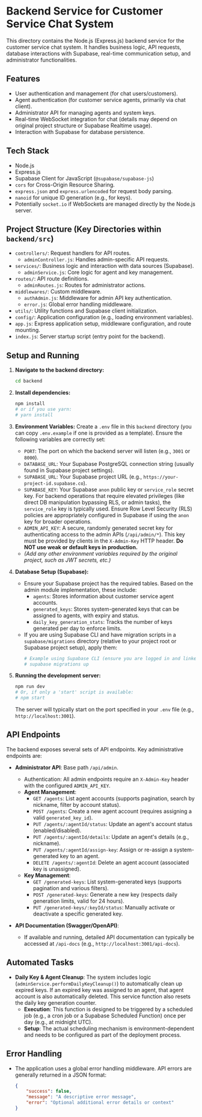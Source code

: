 # Backend Service for Customer Service Chat System

This directory contains the Node.js (Express.js) backend service for the customer service chat system. It handles business logic, API requests, database interactions with Supabase, real-time communication setup, and administrator functionalities.

## Features

*   User authentication and management (for chat users/customers).
*   Agent authentication (for customer service agents, primarily via chat client).
*   Administrator API for managing agents and system keys.
*   Real-time WebSocket integration for chat (details may depend on original project structure or Supabase Realtime usage).
*   Interaction with Supabase for database persistence.

## Tech Stack

*   Node.js
*   Express.js
*   Supabase Client for JavaScript (`@supabase/supabase-js`)
*   `cors` for Cross-Origin Resource Sharing.
*   `express.json` and `express.urlencoded` for request body parsing.
*   `nanoid` for unique ID generation (e.g., for keys).
*   Potentially `socket.io` if WebSockets are managed directly by the Node.js server.

## Project Structure (Key Directories within `backend/src`)

*   `controllers/`: Request handlers for API routes.
    *   `adminController.js`: Handles admin-specific API requests.
*   `services/`: Business logic and interaction with data sources (Supabase).
    *   `adminService.js`: Core logic for agent and key management.
*   `routes/`: API route definitions.
    *   `adminRoutes.js`: Routes for administrator actions.
*   `middlewares/`: Custom middleware.
    *   `authAdmin.js`: Middleware for admin API key authentication.
    *   `error.js`: Global error handling middleware.
*   `utils/`: Utility functions and Supabase client initialization.
*   `config/`: Application configuration (e.g., loading environment variables).
*   `app.js`: Express application setup, middleware configuration, and route mounting.
*   `index.js`: Server startup script (entry point for the backend).

## Setup and Running

1.  **Navigate to the backend directory:**
    ```bash
    cd backend
    ```

2.  **Install dependencies:**
    ```bash
    npm install
    # or if you use yarn:
    # yarn install
    ```

3.  **Environment Variables:**
    Create a `.env` file in this `backend` directory (you can copy `.env.example` if one is provided as a template). Ensure the following variables are correctly set:
    *   `PORT`: The port on which the backend server will listen (e.g., `3001` or `8000`).
    *   `DATABASE_URL`: Your Supabase PostgreSQL connection string (usually found in Supabase project settings).
    *   `SUPABASE_URL`: Your Supabase project URL (e.g., `https://your-project-id.supabase.co`).
    *   `SUPABASE_KEY`: Your Supabase `anon` public key or `service_role` secret key. For backend operations that require elevated privileges (like direct DB manipulation bypassing RLS, or admin tasks), the `service_role` key is typically used. Ensure Row Level Security (RLS) policies are appropriately configured in Supabase if using the `anon` key for broader operations.
    *   `ADMIN_API_KEY`: A secure, randomly generated secret key for authenticating access to the admin APIs (`/api/admin/*`). This key must be provided by clients in the `X-Admin-Key` HTTP header. **Do NOT use weak or default keys in production.**
    *   *(Add any other environment variables required by the original project, such as JWT secrets, etc.)*

4.  **Database Setup (Supabase):**
    *   Ensure your Supabase project has the required tables. Based on the admin module implementation, these include:
        *   `agents`: Stores information about customer service agent accounts.
        *   `generated_keys`: Stores system-generated keys that can be assigned to agents, with expiry and status.
        *   `daily_key_generation_stats`: Tracks the number of keys generated per day to enforce limits.
    *   If you are using Supabase CLI and have migration scripts in a `supabase/migrations` directory (relative to your project root or Supabase project setup), apply them:
        ```bash
        # Example using Supabase CLI (ensure you are logged in and linked to your project)
        # supabase migrations up
        ```

5.  **Running the development server:**
    ```bash
    npm run dev
    # Or, if only a 'start' script is available:
    # npm start
    ```
    The server will typically start on the port specified in your `.env` file (e.g., `http://localhost:3001`).

## API Endpoints

The backend exposes several sets of API endpoints. Key administrative endpoints are:

*   **Administrator API**: Base path `/api/admin`.
    *   Authentication: All admin endpoints require an `X-Admin-Key` header with the configured `ADMIN_API_KEY`.
    *   **Agent Management**:
        *   `GET /agents`: List agent accounts (supports pagination, search by nickname, filter by account status).
        *   `POST /agents`: Create a new agent account (requires assigning a valid `generated_key_id`).
        *   `PUT /agents/:agentId/status`: Update an agent's account status (enabled/disabled).
        *   `PUT /agents/:agentId/details`: Update an agent's details (e.g., nickname).
        *   `PUT /agents/:agentId/assign-key`: Assign or re-assign a system-generated key to an agent.
        *   `DELETE /agents/:agentId`: Delete an agent account (associated key is unassigned).
    *   **Key Management**:
        *   `GET /generated-keys`: List system-generated keys (supports pagination and various filters).
        *   `POST /generated-keys`: Generate a new key (respects daily generation limits, valid for 24 hours).
        *   `PUT /generated-keys/:keyId/status`: Manually activate or deactivate a specific generated key.

*   **API Documentation (Swagger/OpenAPI)**:
    *   If available and running, detailed API documentation can typically be accessed at `/api-docs` (e.g., `http://localhost:3001/api-docs`).

## Automated Tasks

*   **Daily Key & Agent Cleanup**: The system includes logic (`adminService.performDailyKeyCleanup()`) to automatically clean up expired keys. If an expired key was assigned to an agent, that agent account is also automatically deleted. This service function also resets the daily key generation counter.
    *   **Execution**: This function is designed to be triggered by a scheduled job (e.g., a cron job or a Supabase Scheduled Function) once per day (e.g., at midnight UTC).
    *   **Setup**: The actual scheduling mechanism is environment-dependent and needs to be configured as part of the deployment process.

## Error Handling

*   The application uses a global error handling middleware. API errors are generally returned in a JSON format:
    ```json
    {
        "success": false,
        "message": "A descriptive error message",
        "error": "Optional additional error details or context"
    }
    ```
